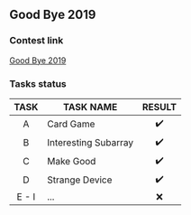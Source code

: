 <h2> Good Bye 2019 </h2>

<h3>Contest link</h3>

  <a href="https://codeforces.com/contest/1270">Good Bye 2019</a>
  
<h3> Tasks status </h3>

TASK | TASK NAME | RESULT | 
:-:|---|:-:
A | Card Game | :heavy_check_mark:
B | Interesting Subarray | :heavy_check_mark:
C | Make Good | :heavy_check_mark:
D | Strange Device | :heavy_check_mark:
E - I | ... | :x:
